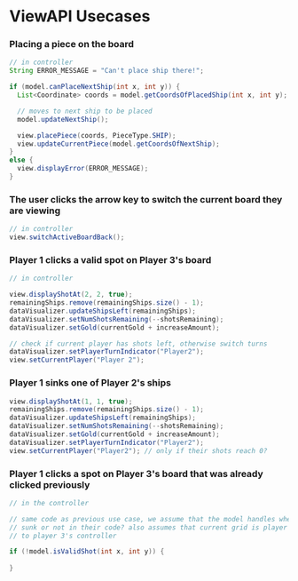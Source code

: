 # ViewAPI Usecases

### Placing a piece on the board
```java
// in controller
String ERROR_MESSAGE = "Can't place ship there!";

if (model.canPlaceNextShip(int x, int y)) {
  List<Coordinate> coords = model.getCoordsOfPlacedShip(int x, int y);

  // moves to next ship to be placed
  model.updateNextShip();

  view.placePiece(coords, PieceType.SHIP);
  view.updateCurrentPiece(model.getCoordsOfNextShip);
}
else {
  view.displayError(ERROR_MESSAGE);
}
```

### The user clicks the arrow key to switch the current board they are viewing
```java
// in controller
view.switchActiveBoardBack();
```

### Player 1 clicks a valid spot on Player 3's board 
```java
// in controller

view.displayShotAt(2, 2, true);
remainingShips.remove(remainingShips.size() - 1);
dataVisualizer.updateShipsLeft(remainingShips);
dataVisualizer.setNumShotsRemaining(--shotsRemaining);
dataVisualizer.setGold(currentGold + increaseAmount);

// check if current player has shots left, otherwise switch turns
dataVisualizer.setPlayerTurnIndicator("Player2");
view.setCurrentPlayer("Player 2");

```
### Player 1 sinks one of Player 2's ships
```java
view.displayShotAt(1, 1, true);
remainingShips.remove(remainingShips.size() - 1);
dataVisualizer.updateShipsLeft(remainingShips);
dataVisualizer.setNumShotsRemaining(--shotsRemaining);
dataVisualizer.setGold(currentGold + increaseAmount);
dataVisualizer.setPlayerTurnIndicator("Player2");
view.setCurrentPlayer("Player2"); // only if their shots reach 0?
```

### Player 1 clicks a spot on Player 3's board that was already clicked previously
```java
// in the controller

// same code as previous use case, we assume that the model handles whether a ship was truly 
// sunk or not in their code? also assumes that current grid is player 3's grid, should be linked
// to player 3's controller

if (!model.isValidShot(int x, int y)) {
  
}


```